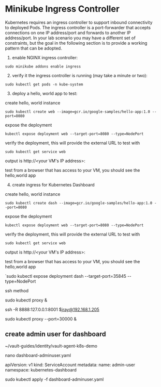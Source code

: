 # Minikube Ingress Controller

Kubernetes requires an ingress controller to support inbound connectivity to deployed Pods. The ingress controller is a port-forwarder that accepts connections on one IP address/port and forwards to another IP address/port. In your lab scenario you may have a different set of constraints, but the goal in the following section is to provide a working pattern that can be adopted.

1. enable NGINX ingress controller:

`sudo minikube addons enable ingress`

2. verify it the ingress controller is running (may take a minute or two):

`sudo kubectl get pods -n kube-system`

3. deploy a hello, world app to test:

create hello, world instance

`sudo kubectl create web --image=gcr.io/google-samples/hello-app:1.0 --port=8080`

expose the deployment

`kubectl expose deployment web --target-port=8080 --type=NodePort`

verify the deployment, this will provide the external URL to test with

`sudo kubectl get service web`

output is http://<your VM's IP address>:<some port>

test from a browser that has access to your VM, you should see the hello,world app

4. create ingress for Kubernetes Dashboard

create hello, world instance

`sudo kubectl create dash --image=gcr.io/google-samples/hello-app:1.0 --port=8080`

expose the deployment

`kubectl expose deployment web --target-port=8080 --type=NodePort`

verify the deployment, this will provide the external URL to test with

`sudo kubectl get service web`

output is http://<your VM's IP address>:<some port>

test from a browser that has access to your VM, you should see the hello,world app


`sudo kubectl expose deployment dash --target-port=35845 --type=NodePort

ssh method

sudo kubectl proxy &

ssh -R 8888:127.0.0.1:8001 $jray@192.168.1.205 



sudo kubectl proxy --port=30000 &



## create admin user for dashboard

~/vault-guides/identity/vault-agent-k8s-demo

nano dashboard-adminuser.yaml

apiVersion: v1
kind: ServiceAccount
metadata:
  name: admin-user
  namespace: kubernetes-dashboard

sudo kubectl apply -f dashboard-adminuser.yaml




